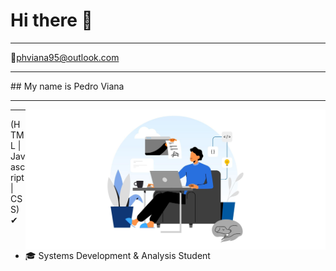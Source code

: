 <h1> Hi there 👋</h1>
<hr>
📧<a href="phviana95@outlook.com">phviana95@outlook.com</a>
<hr>
## My name is Pedro Viana
<hr> <img src="https://github.com/pedroviana04/pedroviana04/blob/main/codeimg.jpg" alt="codeguy" width="480px" height="224px" margin="200px 0px 0px 200px" align="right">
<hr> 
 (HTML |  Javascript | CSS) ✔
 
<ul>
 <li>🎓 Systems Development & Analysis Student </li>
</ul>


<!--
**pedroviana04/pedroviana04** is a ✨ _special_ ✨ repository because its `README.md` (this file) appears on your GitHub profile.

Here are some ideas to get you started:

- 🔭 I’m currently working on ...
- 🌱 I’m currently learning ...
- 👯 I’m looking to collaborate on ...
- 🤔 I’m looking for help with ...
- 💬 Ask me about ...
- 📫 How to reach me: ...
- 😄 Pronouns: ...
- ⚡ Fun fact: ...
-->

